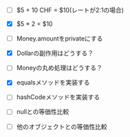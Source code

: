 - [ ] $5 + 10 CHF = $10(レートが2:1の場合)
- [x] $5 * 2 = $10
- [ ] Money.amountをprivateにする
- [x] Dollarの副作用はどうする？
- [ ] Moneyの丸め処理はどうする？
- [x] equalsメソッドを実装する
- [ ] hashCodeメソッドを実装する
- [ ] nullとの等価性比較
- [ ] 他のオブジェクトとの等価性比較

